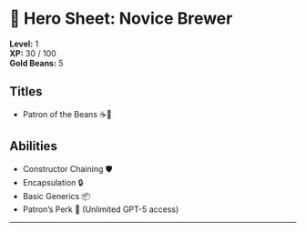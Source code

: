# 🧙 Hero Sheet: Novice Brewer

**Level:** 1  
**XP:** 30 / 100  
**Gold Beans:** 5  

## Titles
- Patron of the Beans ☕💎

## Abilities
- Constructor Chaining 🛡️
- Encapsulation 🔒
- Basic Generics 📦
- Patron’s Perk 🌟 (Unlimited GPT-5 access)

---
